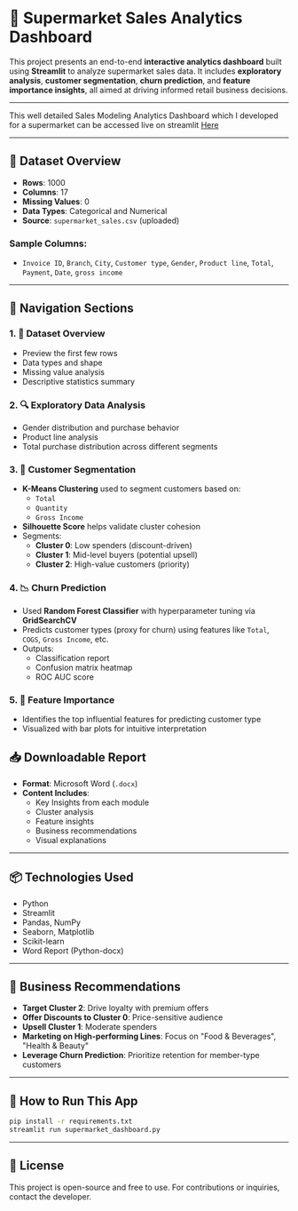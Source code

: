 
# 🛒 Supermarket Sales Analytics Dashboard

This project presents an end-to-end **interactive analytics dashboard** built using **Streamlit** to analyze supermarket sales data. It includes **exploratory analysis**, **customer segmentation**, **churn prediction**, and **feature importance insights**, all aimed at driving informed retail business decisions.

---

This well detailed Sales Modeling Analytics Dashboard which I developed for a supermarket can be accessed live on streamlit [Here](https://customer-segmentation-analysiss.streamlit.app/)


---

## 📁 Dataset Overview

- **Rows**: 1000
- **Columns**: 17
- **Missing Values**: 0
- **Data Types**: Categorical and Numerical
- **Source**: `supermarket_sales.csv` (uploaded)

### Sample Columns:
- `Invoice ID`, `Branch`, `City`, `Customer type`, `Gender`, `Product line`, `Total`, `Payment`, `Date`, `gross income`

---

## 🧭 Navigation Sections

### 1. 📄 Dataset Overview
- Preview the first few rows
- Data types and shape
- Missing value analysis
- Descriptive statistics summary

### 2. 🔍 Exploratory Data Analysis
- Gender distribution and purchase behavior
- Product line analysis
- Total purchase distribution across different segments

### 3. 🧮 Customer Segmentation
- **K-Means Clustering** used to segment customers based on:
  - `Total`
  - `Quantity`
  - `Gross Income`
- **Silhouette Score** helps validate cluster cohesion
- Segments:
  - **Cluster 0**: Low spenders (discount-driven)
  - **Cluster 1**: Mid-level buyers (potential upsell)
  - **Cluster 2**: High-value customers (priority)

### 4. 📉 Churn Prediction
- Used **Random Forest Classifier** with hyperparameter tuning via **GridSearchCV**
- Predicts customer types (proxy for churn) using features like `Total`, `COGS`, `Gross Income`, etc.
- Outputs:
  - Classification report
  - Confusion matrix heatmap
  - ROC AUC score

### 5. 📌 Feature Importance
- Identifies the top influential features for predicting customer type
- Visualized with bar plots for intuitive interpretation

## 📥 Downloadable Report

- **Format**: Microsoft Word (`.docx`)
- **Content Includes**:
  - Key Insights from each module
  - Cluster analysis
  - Feature insights
  - Business recommendations
  - Visual explanations

---

## 📦 Technologies Used

- Python
- Streamlit
- Pandas, NumPy
- Seaborn, Matplotlib
- Scikit-learn
- Word Report (Python-docx)

---

## 🧠 Business Recommendations

- **Target Cluster 2**: Drive loyalty with premium offers
- **Offer Discounts to Cluster 0**: Price-sensitive audience
- **Upsell Cluster 1**: Moderate spenders
- **Marketing on High-performing Lines**: Focus on "Food & Beverages", "Health & Beauty"
- **Leverage Churn Prediction**: Prioritize retention for member-type customers

---

## 🏁 How to Run This App

```bash
pip install -r requirements.txt
streamlit run supermarket_dashboard.py
```

---

## 📃 License

This project is open-source and free to use. For contributions or inquiries, contact the developer.

